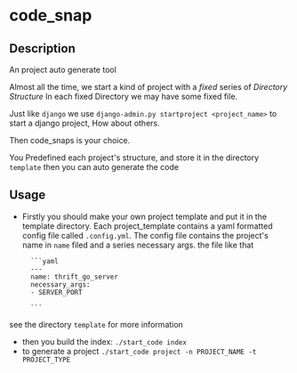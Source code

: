 # code_snap
## Description
An project auto generate tool

Almost all the time, we start a kind of  project with a *fixed* series of *Directory Structure*
In each fixed Directory we may have some fixed file.

Just like `django` we use `django-admin.py startproject <project_name>` to start a django project,
How about others.

Then code_snaps is your choice.

You Predefined each project's structure, and store it in the directory `template` then you can auto
generate the code

## Usage

+ Firstly you should make your own project template and put it in the template directory.
Each project_template contains a yaml formatted config file called `.config.yml`.  The config file contains the project's name
in `name` filed and a series necessary args.
the file like that

        ```yaml
        ---
        name: thrift_go_server
        necessary_args:
        - SERVER_PORT

        ```

see the directory `template` for more information


+ then you build the index: `./start_code index`
+ to generate a project `./start_code project -n PROJECT_NAME -t PROJECT_TYPE`
